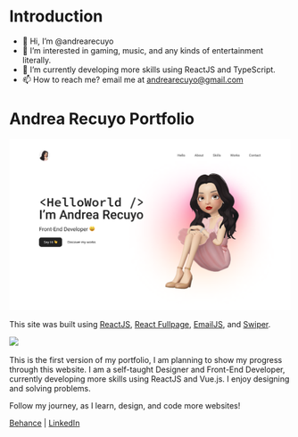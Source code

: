 # Introduction #
- 👋 Hi, I’m @andrearecuyo
- 👀 I’m interested in gaming, music, and any kinds of entertainment literally.
- 🌱 I’m currently developing more skills using ReactJS and TypeScript.
- 📫 How to reach me? email me at andrearecuyo@gmail.com

# Andrea Recuyo Portfolio #

<img src="https://raw.githubusercontent.com/andrearecuyo/andrearecuyoportfolio/main/src/assets/img/hero.png">

This site was built using [ReactJS](https://reactjs.org/), [React Fullpage](https://github.com/alvarotrigo/react-fullpage), [EmailJS](https://www.emailjs.com/), and [Swiper](https://swiperjs.com/).

<img src="https://cdn.freelogovectors.net/wp-content/uploads/2018/12/react-logo.png" width="200">

This is the first version of my portfolio, I am planning to show my progress through this website. I am a self-taught Designer and Front-End Developer, currently developing more skills using ReactJS and Vue.js. I enjoy designing and solving problems. 

Follow my journey, as I learn, design, and code more websites!

[Behance](https://www.behance.net/andrearecuyo) |
[LinkedIn](https://www.linkedin.com/in/andrearecuyo/)
